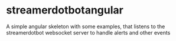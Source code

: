 # streamerdotbotangular
A simple angular skeleton with some examples, that listens to the streamerdotbot websocket server to handle alerts and other events
